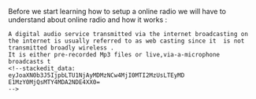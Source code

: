 Before we start learning how to setup a online radio we will have to understand about online radio and how it works :
```
A digital audio service transmitted via the internet broadcasting on the internet is usually referred to as web casting since it  is not transmitted broadly wireless .
It is either pre-recorded Mp3 files or live,via-a-microphone broadcasts t
<!--stackedit_data:
eyJoaXN0b3J5IjpbLTU1NjAyMDMzNCw4MjI0MTI2MzUsLTEyMD
E1MzY0MjQsMTY4MDA2NDE4XX0=
-->
